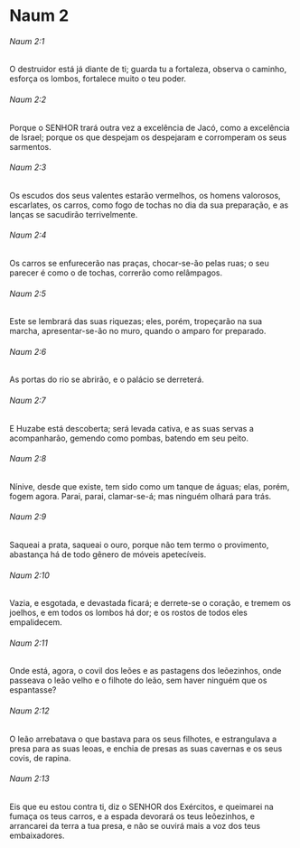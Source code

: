 # Naum 2

###### Naum 2:1

O destruidor está já diante de ti; guarda tu a fortaleza, observa o caminho, esforça os lombos, fortalece muito o teu poder.

###### Naum 2:2

Porque o SENHOR trará outra vez a excelência de Jacó, como a excelência de Israel; porque os que despejam os despejaram e corromperam os seus sarmentos.

###### Naum 2:3

Os escudos dos seus valentes estarão vermelhos, os homens valorosos, escarlates, os carros, como fogo de tochas no dia da sua preparação, e as lanças se sacudirão terrivelmente.

###### Naum 2:4

Os carros se enfurecerão nas praças, chocar-se-ão pelas ruas; o seu parecer é como o de tochas, correrão como relâmpagos.

###### Naum 2:5

Este se lembrará das suas riquezas; eles, porém, tropeçarão na sua marcha, apresentar-se-ão no muro, quando o amparo for preparado.

###### Naum 2:6

As portas do rio se abrirão, e o palácio se derreterá.

###### Naum 2:7

E Huzabe está descoberta; será levada cativa, e as suas servas a acompanharão, gemendo como pombas, batendo em seu peito.

###### Naum 2:8

Nínive, desde que existe, tem sido como um tanque de águas; elas, porém, fogem agora. Parai, parai, clamar-se-á; mas ninguém olhará para trás.

###### Naum 2:9

Saqueai a prata, saqueai o ouro, porque não tem termo o provimento, abastança há de todo gênero de móveis apetecíveis.

###### Naum 2:10

Vazia, e esgotada, e devastada ficará; e derrete-se o coração, e tremem os joelhos, e em todos os lombos há dor; e os rostos de todos eles empalidecem.

###### Naum 2:11

Onde está, agora, o covil dos leões e as pastagens dos leõezinhos, onde passeava o leão velho e o filhote do leão, sem haver ninguém que os espantasse?

###### Naum 2:12

O leão arrebatava o que bastava para os seus filhotes, e estrangulava a presa para as suas leoas, e enchia de presas as suas cavernas e os seus covis, de rapina.

###### Naum 2:13

Eis que eu estou contra ti, diz o SENHOR dos Exércitos, e queimarei na fumaça os teus carros, e a espada devorará os teus leõezinhos, e arrancarei da terra a tua presa, e não se ouvirá mais a voz dos teus embaixadores.

